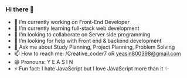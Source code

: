 ### Hi there 👋

<!--
**coderpbt/coderpbt** is a ✨ _special_ ✨ repository because its `README.md` (this file) appears on your GitHub profile.

Here are some ideas to get you started:
-->
- 🔭 I’m currently working on Front-End Developer
- 🌱 I’m currently learning full-stack web development
- 👯 I’m looking to collaborate on Server side programming 
- 🤔 I’m looking for help with Front end & backend development
- 💬 Ask me about Study Planning, Project Planning, Problem Solving
- 📫 How to reach me: /Creative_coder7 oR yeasin800398@gmail.com
- 😄 Pronouns: Y E A S I N
- ⚡ Fun fact: I hate JavaScript but I love JavaScript more than it ✨

